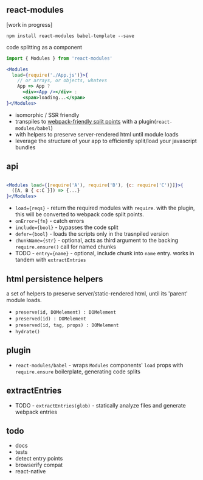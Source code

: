 react-modules
---

[work in progress]

`npm install react-modules babel-template --save`

code splitting as a component

```jsx
import { Modules } from 'react-modules'

<Modules   
  load={require('./App.js')}>{ 
    // or arrays, or objects, whatevs
    App => App ? 
      <div><App /></div> : 
      <span>loading...</span>
}</Modules>
```

- isomorphic / SSR friendly
- transpiles to [webpack-friendly split points](https://webpack.github.io/docs/code-splitting.html) with a plugin(`react-modules/babel`)
- with helpers to preserve server-rendered html until module loads
- leverage the structure of your app to efficiently split/load your javascript bundles 


api
---

## <Modules>
```jsx
<Modules load={[require('A'), require('B'), {c: require('C')}]}>{
  ([A, B { c:C }]) => {...}
}</Modules>
```

  - `load={reqs}` - return the required modules with `require`. with the plugin, this will be converted to webpack code split points.
  - `onError={fn}` - catch errors
  - `include={bool}` - bypasses the code split
  - `defer={bool}` - loads the scripts only in the trasnpiled version
  - `chunkName={str}` - optional, acts as third argument to the backing `require.ensure()` call for named chunks 
  - TODO - `entry={name}` - optional, include chunk into `name` entry. works in tandem with `extractEntries`


## html persistence helpers

a set of helpers to preserve server/static-rendered html, until its 'parent' module loads.

- `preserve(id, DOMelement) : DOMelement`
- `preserved(id) : DOMelement`
- `preserved(id, tag, props) : DOMelement`
- `hydrate()`

## plugin 

- `react-modules/babel` - wraps `Modules` components' `load` props with `require.ensure` boilerplate, generating code splits

## extractEntries

- TODO - `extractEntries(glob)` - statically analyze files and generate webpack entries 

todo
---

- docs
- tests
- detect entry points
- browserify compat
- react-native
